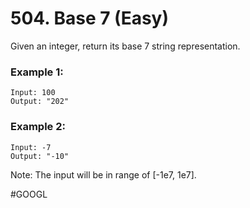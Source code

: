 # 504. Base 7 (Easy)

Given an integer, return its base 7 string representation.

### Example 1:
```
Input: 100
Output: "202"
```
### Example 2:
```
Input: -7
Output: "-10"
```
Note: The input will be in range of [-1e7, 1e7].

#GOOGL
